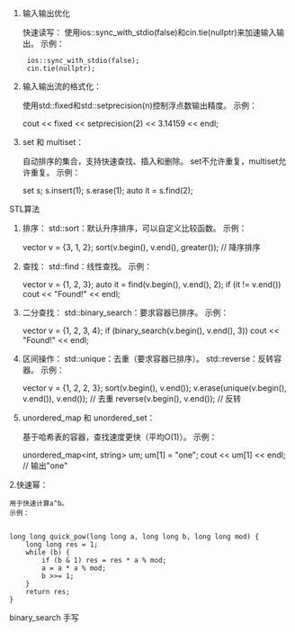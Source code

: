 1. 输入输出优化

    快速读写：
        使用ios::sync_with_stdio(false)和cin.tie(nullptr)来加速输入输出。
        示例：


        ios::sync_with_stdio(false);
        cin.tie(nullptr);
2. 输入输出流的格式化：

    使用std::fixed和std::setprecision(n)控制浮点数输出精度。
    示例：


    cout << fixed << setprecision(2) << 3.14159 << endl;
3. set 和 multiset：

    自动排序的集合，支持快速查找、插入和删除。
    set不允许重复，multiset允许重复。
    示例：


    set<int> s;
    s.insert(1);
    s.erase(1);
    auto it = s.find(2);

STL算法

1.    排序：
        std::sort：默认升序排序，可以自定义比较函数。
        示例：


        vector<int> v = {3, 1, 2};
        sort(v.begin(), v.end(), greater<int>()); // 降序排序

2.    查找：
        std::find：线性查找。
        示例：


        vector<int> v = {1, 2, 3};
        auto it = find(v.begin(), v.end(), 2);
        if (it != v.end()) cout << "Found!" << endl;

3.    二分查找：
        std::binary_search：要求容器已排序。
        示例：


        vector<int> v = {1, 2, 3, 4};
        if (binary_search(v.begin(), v.end(), 3)) cout << "Found!" << endl;

4.    区间操作：
        std::unique：去重（要求容器已排序）。
        std::reverse：反转容器。
        示例：


        vector<int> v = {1, 2, 2, 3};
        sort(v.begin(), v.end());
        v.erase(unique(v.begin(), v.end()), v.end()); // 去重
        reverse(v.begin(), v.end()); // 反转

5. unordered_map 和 unordered_set：

    基于哈希表的容器，查找速度更快（平均O(1)）。
    示例：


    unordered_map<int, string> um;
    um[1] = "one";
    cout << um[1] << endl; // 输出"one"

2.快速幂：

    用于快速计算a^b。
    示例：


    long long quick_pow(long long a, long long b, long long mod) {
        long long res = 1;
        while (b) {
            if (b & 1) res = res * a % mod;
            a = a * a % mod;
            b >>= 1;
        }
        return res;
    }

binary_search
手写
